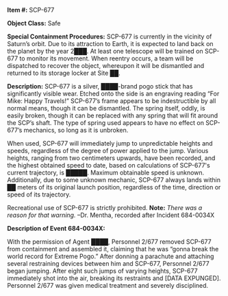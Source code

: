 **Item #:** SCP-677

**Object Class:** Safe

**Special Containment Procedures:** SCP-677 is currently in the vicinity of Saturn’s orbit. Due to its attraction to Earth, it is expected to land back on the planet by the year 2███. At least one telescope will be trained on SCP-677 to monitor its movement. When reentry occurs, a team will be dispatched to recover the object, whereupon it will be dismantled and returned to its storage locker at Site ██.

**Description:** SCP-677 is a silver, ████-brand pogo stick that has significantly visible wear. Etched onto the side is an engraving reading “For Mike: Happy Travels!” SCP-677’s frame appears to be indestructible by all normal means, though it can be dismantled. The spring itself, oddly, is easily broken, though it can be replaced with any spring that will fit around the SCP’s shaft. The type of spring used appears to have no effect on SCP-677’s mechanics, so long as it is unbroken.

When used, SCP-677 will immediately jump to unpredictable heights and speeds, regardless of the degree of power applied to the jump. Various heights, ranging from two centimeters upwards, have been recorded, and the highest obtained speed to date, based on calculations of SCP-677's current trajectory, is █████. Maximum obtainable speed is unknown. Additionally, due to some unknown mechanic, SCP-677 always lands within ██ meters of its original launch position, regardless of the time, direction or speed of its trajectory.

Recreational use of SCP-677 is strictly prohibited. **Note:** _There was a reason for that warning._ –Dr. Mentha, recorded after Incident 684-0034X

**Description of Event 684-0034X:**

With the permission of Agent ████, Personnel 2/677 removed SCP-677 from containment and assembled it, claiming that he was “gonna break the world record for Extreme Pogo.” After donning a parachute and attaching several restraining devices between him and SCP-677, Personnel 2/677 began jumping. After eight such jumps of varying heights, SCP-677 immediately shot into the air, breaking its restraints and \[DATA EXPUNGED\]. Personnel 2/677 was given medical treatment and severely disciplined.